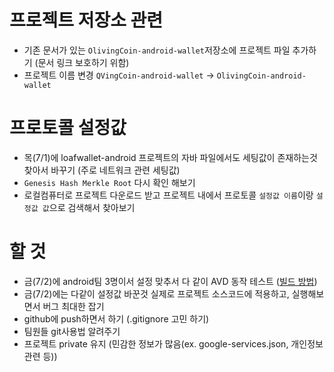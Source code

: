 # 프로젝트 저장소 관련
- 기존 문서가 있는 `OlivingCoin-android-wallet`저장소에 프로젝트 파일 추가하기 (문서 링크 보호하기 위함)
- 프로젝트 이름 변경 `QVingCoin-android-wallet` -> `OlivingCoin-android-wallet`

# 프로토콜 설정값
- 목(7/1)에 loafwallet-android 프로젝트의 자바 파일에서도 세팅값이 존재하는것 찾아서 바꾸기 (주로 네트워크 관련 세팅값)
- `Genesis Hash Merkle Root` 다시 확인 해보기
- 로컬컴퓨터로 프로젝트 다운로드 받고 프로젝트 내에서 프로토콜 `설정값 이름`이랑 `설정값 값`으로 검색해서 찾아보기

# 할 것
- 금(7/2)에 android팀 3명이서 설정 맞추서 다 같이 AVD 동작 테스트 ([빌드 방법](https://github.com/olivingcoin/OlivingCoin-android-wallet/blob/main/%EB%AC%B8%EC%84%9C/%EB%B9%8C%EB%93%9C-%EB%B0%A9%EB%B2%95/loafwallet-android%20%EB%B9%8C%EB%93%9C%EB%B0%A9%EB%B2%95.md))
- 금(7/2)에는 다같이 설정값 바꾼것 실제로 프로젝트 소스코드에 적용하고, 실행해보면서 버그 최대한 잡기
- github에 push하면서 하기 (.gitignore 고민 하기)
- 팀원들 git사용법 알려주기
- 프로젝트 private 유지 (민감한 정보가 많음(ex. google-services.json, 개인정보 관련 등))
